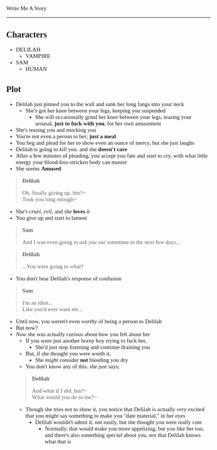 <Style>
    Body {
        Font-size: 15px;
        Font-family: Verdana;
    };
</Style>

Write Me A Story
****************
Characters
----------
- DELILAH
    - VAMPIRE
- SAM
    - HUMAN

Plot
----
- Delilah just pinned you to the wall and sank her long fangs into your neck
    - She's got her knee between your legs, keeping you suspended
        - She will occasionally grind her knee between your legs, teasing your arousal, __just to fuck with you__, for her own amusement
- She's teasing you and mocking you
- You're not even a person to her; __just a meal__
- You beg and plead for her to show even an ounce of mercy, but she just laughs
- Delilah is going to _kill_ you. and she __doesn't care__
- After a few minutes of pleading, you accept you fate and start to cry, with what little energy your blood-loss-stricken body can muster
- She seems __Amused__
> __Delilah__
>
> Oh, finally giving up, hm?\~\
> Took you long enough\~
- She's _cruel_, _evil_, and she __loves__ it
- You give up and start to lament
> __Sam__
>
> And I was even going to _ask you out_ sometime in the next few days...

> __Delilah__
>
> ...You were going to _what_?
- You don't hear Delilah's response of confusion
> __Sam__
>
> I'm an idiot...\
> Like you'd ever want _me_...
- Until now, you weren't even _worthy_ of being a person to Delilah
- But now?
- _Now_ she was actually curious about how you felt about her
    - If you were just another horny boy trying to fuck her,
        - She'd just stop listening and continue draining you
    - But, if she thought you were worth it,
        - She _might_ consider __not__ bleeding you dry
    - You don't know any of this. she just says;
    > __Delilah__
    >
    > And what if I _did_, hm?\~\
    > What would you do to me?\~
    - Though she tries not to show it, you notice that Delilah is actually _very_ excited that you might say something to make you "date material," in her eyes
        - Delilah wouldn't admit it, not easily, but she thought you were really cute
            - Normally, that would make you more appetizing, but you like her too, and there's also something _special_ about you, not that Delilah knows what that is